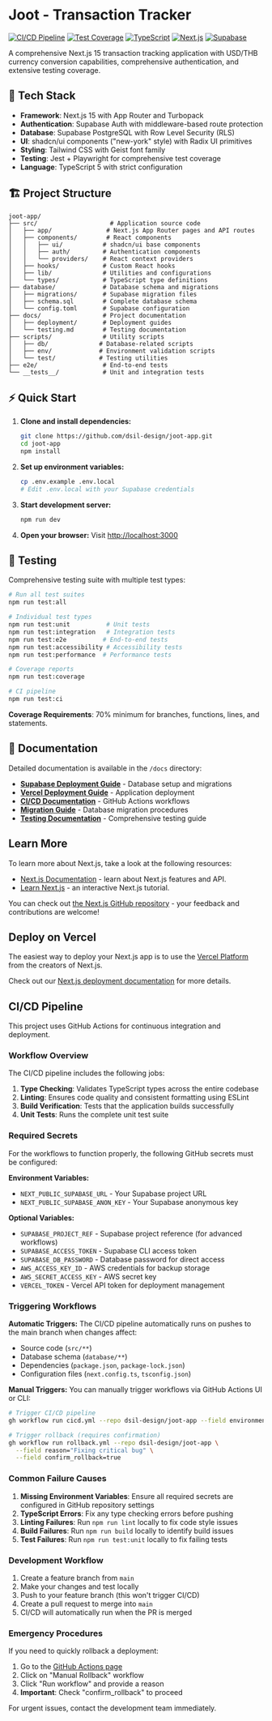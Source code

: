 # Joot - Transaction Tracker

[![CI/CD Pipeline](https://github.com/dsil-design/joot-app/actions/workflows/cicd.yml/badge.svg)](https://github.com/dsil-design/joot-app/actions/workflows/cicd.yml)
[![Test Coverage](https://img.shields.io/badge/coverage-70%25+-brightgreen.svg)]()
[![TypeScript](https://img.shields.io/badge/TypeScript-5.0-blue.svg)]()
[![Next.js](https://img.shields.io/badge/Next.js-15-black.svg)]()
[![Supabase](https://img.shields.io/badge/Supabase-PostgreSQL-green.svg)]()

A comprehensive Next.js 15 transaction tracking application with USD/THB currency conversion capabilities, comprehensive authentication, and extensive testing coverage.

## 🚀 Tech Stack

- **Framework**: Next.js 15 with App Router and Turbopack
- **Authentication**: Supabase Auth with middleware-based route protection
- **Database**: Supabase PostgreSQL with Row Level Security (RLS)
- **UI**: shadcn/ui components ("new-york" style) with Radix UI primitives
- **Styling**: Tailwind CSS with Geist font family
- **Testing**: Jest + Playwright for comprehensive test coverage
- **Language**: TypeScript 5 with strict configuration

## 🏗️ Project Structure

```
joot-app/
├── src/                    # Application source code
│   ├── app/               # Next.js App Router pages and API routes
│   ├── components/        # React components
│   │   ├── ui/           # shadcn/ui base components
│   │   ├── auth/         # Authentication components
│   │   └── providers/    # React context providers
│   ├── hooks/            # Custom React hooks
│   ├── lib/              # Utilities and configurations
│   └── types/            # TypeScript type definitions
├── database/             # Database schema and migrations
│   ├── migrations/       # Supabase migration files
│   ├── schema.sql        # Complete database schema
│   └── config.toml       # Supabase configuration
├── docs/                 # Project documentation
│   ├── deployment/       # Deployment guides
│   └── testing.md        # Testing documentation
├── scripts/              # Utility scripts
│   ├── db/              # Database-related scripts
│   ├── env/             # Environment validation scripts
│   └── test/            # Testing utilities
├── e2e/                  # End-to-end tests
└── __tests__/            # Unit and integration tests
```

## ⚡ Quick Start

1. **Clone and install dependencies:**
   ```bash
   git clone https://github.com/dsil-design/joot-app.git
   cd joot-app
   npm install
   ```

2. **Set up environment variables:**
   ```bash
   cp .env.example .env.local
   # Edit .env.local with your Supabase credentials
   ```

3. **Start development server:**
   ```bash
   npm run dev
   ```

4. **Open your browser:**
   Visit [http://localhost:3000](http://localhost:3000)

## 🧪 Testing

Comprehensive testing suite with multiple test types:

```bash
# Run all test suites
npm run test:all

# Individual test types
npm run test:unit          # Unit tests
npm run test:integration   # Integration tests
npm run test:e2e          # End-to-end tests
npm run test:accessibility # Accessibility tests
npm run test:performance  # Performance tests

# Coverage reports
npm run test:coverage

# CI pipeline
npm run test:ci
```

**Coverage Requirements**: 70% minimum for branches, functions, lines, and statements.

## 📖 Documentation

Detailed documentation is available in the `/docs` directory:

- **[Supabase Deployment Guide](docs/deployment/supabase.md)** - Database setup and migrations
- **[Vercel Deployment Guide](docs/deployment/vercel.md)** - Application deployment
- **[CI/CD Documentation](docs/deployment/ci.md)** - GitHub Actions workflows
- **[Migration Guide](docs/deployment/migrations.md)** - Database migration procedures
- **[Testing Documentation](docs/testing.md)** - Comprehensive testing guide

## Learn More

To learn more about Next.js, take a look at the following resources:

- [Next.js Documentation](https://nextjs.org/docs) - learn about Next.js features and API.
- [Learn Next.js](https://nextjs.org/learn) - an interactive Next.js tutorial.

You can check out [the Next.js GitHub repository](https://github.com/vercel/next.js) - your feedback and contributions are welcome!

## Deploy on Vercel

The easiest way to deploy your Next.js app is to use the [Vercel Platform](https://vercel.com/new?utm_medium=default-template&filter=next.js&utm_source=create-next-app&utm_campaign=create-next-app-readme) from the creators of Next.js.

Check out our [Next.js deployment documentation](https://nextjs.org/docs/app/building-your-application/deploying) for more details.

## CI/CD Pipeline

This project uses GitHub Actions for continuous integration and deployment.

### Workflow Overview

The CI/CD pipeline includes the following jobs:

1. **Type Checking**: Validates TypeScript types across the entire codebase
2. **Linting**: Ensures code quality and consistent formatting using ESLint
3. **Build Verification**: Tests that the application builds successfully
4. **Unit Tests**: Runs the complete unit test suite

### Required Secrets

For the workflows to function properly, the following GitHub secrets must be configured:

**Environment Variables:**
- `NEXT_PUBLIC_SUPABASE_URL` - Your Supabase project URL
- `NEXT_PUBLIC_SUPABASE_ANON_KEY` - Your Supabase anonymous key

**Optional Variables:**
- `SUPABASE_PROJECT_REF` - Supabase project reference (for advanced workflows)
- `SUPABASE_ACCESS_TOKEN` - Supabase CLI access token
- `SUPABASE_DB_PASSWORD` - Database password for direct access
- `AWS_ACCESS_KEY_ID` - AWS credentials for backup storage
- `AWS_SECRET_ACCESS_KEY` - AWS secret key
- `VERCEL_TOKEN` - Vercel API token for deployment management

### Triggering Workflows

**Automatic Triggers:**
The CI/CD pipeline automatically runs on pushes to the main branch when changes affect:
- Source code (`src/**`)
- Database schema (`database/**`)
- Dependencies (`package.json`, `package-lock.json`)
- Configuration files (`next.config.ts`, `tsconfig.json`)

**Manual Triggers:**
You can manually trigger workflows via GitHub Actions UI or CLI:

```bash
# Trigger CI/CD pipeline
gh workflow run cicd.yml --repo dsil-design/joot-app --field environment=production

# Trigger rollback (requires confirmation)
gh workflow run rollback.yml --repo dsil-design/joot-app \
  --field reason="Fixing critical bug" \
  --field confirm_rollback=true
```

### Common Failure Causes

1. **Missing Environment Variables**: Ensure all required secrets are configured in GitHub repository settings
2. **TypeScript Errors**: Fix any type checking errors before pushing
3. **Linting Failures**: Run `npm run lint` locally to fix code style issues
4. **Build Failures**: Run `npm run build` locally to identify build issues
5. **Test Failures**: Run `npm run test:unit` locally to fix failing tests

### Development Workflow

1. Create a feature branch from `main`
2. Make your changes and test locally
3. Push to your feature branch (this won't trigger CI/CD)
4. Create a pull request to merge into `main`
5. CI/CD will automatically run when the PR is merged

### Emergency Procedures

If you need to quickly rollback a deployment:

1. Go to the [GitHub Actions page](https://github.com/dsil-design/joot-app/actions)
2. Click on "Manual Rollback" workflow
3. Click "Run workflow" and provide a reason
4. **Important**: Check "confirm_rollback" to proceed

For urgent issues, contact the development team immediately.
